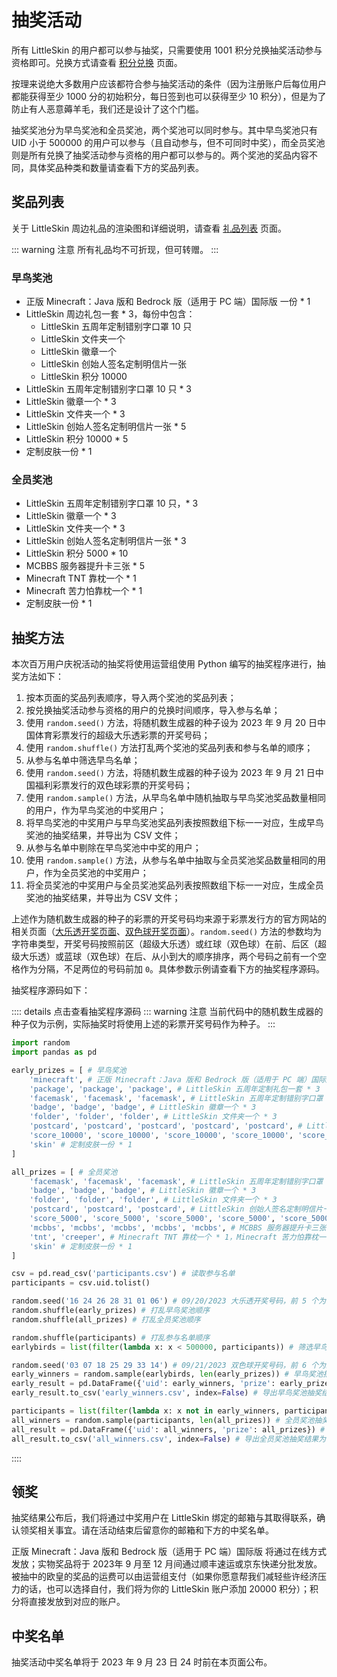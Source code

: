 # 抽奖活动

所有 LittleSkin 的用户都可以参与抽奖，只需要使用 1001 积分兑换抽奖活动参与资格即可。兑换方式请查看 [积分兑换](./redeem.md) 页面。

按理来说绝大多数用户应该都符合参与抽奖活动的条件（因为注册账户后每位用户都能获得至少 1000 分的初始积分，每日签到也可以获得至少 10 积分），但是为了防止有人恶意薅羊毛，我们还是设计了这个门槛。

抽奖奖池分为早鸟奖池和全员奖池，两个奖池可以同时参与。其中早鸟奖池只有 UID 小于 500000 的用户可以参与（且自动参与，但不可同时中奖），而全员奖池则是所有兑换了抽奖活动参与资格的用户都可以参与的。两个奖池的奖品内容不同，具体奖品种类和数量请查看下方的奖品列表。

## 奖品列表

关于 LittleSkin 周边礼品的渲染图和详细说明，请查看 [礼品列表](./prizes.md) 页面。

::: warning 注意
所有礼品均不可折现，但可转赠。
:::

### 早鸟奖池 

- 正版 Minecraft：Java 版和 Bedrock 版（适用于 PC 端）国际版 一份 * 1
- LittleSkin 周边礼包一套 * 3，每份中包含：
  - LittleSkin 五周年定制错别字口罩 10 只
  - LittleSkin 文件夹一个
  - LittleSkin 徽章一个
  - LittleSkin 创始人签名定制明信片一张
  - LittleSkin 积分 10000
- LittleSkin 五周年定制错别字口罩 10 只 * 3
- LittleSkin 徽章一个 * 3
- LittleSkin 文件夹一个 * 3
- LittleSkin 创始人签名定制明信片一张 * 5
- LittleSkin 积分 10000 * 5
- 定制皮肤一份 * 1

### 全员奖池

- LittleSkin 五周年定制错别字口罩 10 只，* 3
- LittleSkin 徽章一个 * 3
- LittleSkin 文件夹一个 * 3
- LittleSkin 创始人签名定制明信片一张 * 3
- LittleSkin 积分 5000 * 10
- MCBBS 服务器提升卡三张 * 5
- Minecraft TNT 靠枕一个 * 1
- Minecraft 苦力怕靠枕一个 * 1
- 定制皮肤一份 * 1

## 抽奖方法

本次百万用户庆祝活动的抽奖将使用运营组使用 Python 编写的抽奖程序进行，抽奖方法如下：

1. 按本页面的奖品列表顺序，导入两个奖池的奖品列表；
2. 按兑换抽奖活动参与资格的用户的兑换时间顺序，导入参与名单；
3. 使用 `random.seed()` 方法，将随机数生成器的种子设为 2023 年 9 月 20 日中国体育彩票发行的超级大乐透彩票的开奖号码；
4. 使用 `random.shuffle()` 方法打乱两个奖池的奖品列表和参与名单的顺序；
5. 从参与名单中筛选早鸟名单；
6. 使用 `random.seed()` 方法，将随机数生成器的种子设为 2023 年 9 月 21 日中国福利彩票发行的双色球彩票的开奖号码；
7. 使用 `random.sample()` 方法，从早鸟名单中随机抽取与早鸟奖池奖品数量相同的用户，作为早鸟奖池的中奖用户；
8. 将早鸟奖池的中奖用户与早鸟奖池奖品列表按照数组下标一一对应，生成早鸟奖池的抽奖结果，并导出为 CSV 文件；
9. 从参与名单中剔除在早鸟奖池中中奖的用户；
10. 使用 `random.sample()` 方法，从参与名单中抽取与全员奖池奖品数量相同的用户，作为全员奖池的中奖用户；
11. 将全员奖池的中奖用户与全员奖池奖品列表按照数组下标一一对应，生成全员奖池的抽奖结果，并导出为 CSV 文件；

上述作为随机数生成器的种子的彩票的开奖号码均来源于彩票发行方的官方网站的相关页面（[大乐透开奖页面](https://www.lottery.gov.cn/kj/kjlb.html?dlt)、[双色球开奖页面](http://www.cwl.gov.cn/ygkj/wqkjgg/)）。`random.seed()` 方法的参数均为字符串类型，开奖号码按照前区（超级大乐透）或红球（双色球）在前、后区（超级大乐透）或蓝球（双色球）在后、从小到大的顺序排序，两个号码之前有一个空格作为分隔，不足两位的号码前加 `0`。具体参数示例请查看下方的抽奖程序源码。


抽奖程序源码如下：

:::: details 点击查看抽奖程序源码
::: warning 注意
当前代码中的随机数生成器的种子仅为示例，实际抽奖时将使用上述的彩票开奖号码作为种子。
:::
``` python
import random
import pandas as pd

early_prizes = [ # 早鸟奖池
    'minecraft', # 正版 Minecraft：Java 版和 Bedrock 版（适用于 PC 端）国际版 一份 * 1
    'package', 'package', 'package', # LittleSkin 五周年定制礼包一套 * 3
    'facemask', 'facemask', 'facemask', # LittleSkin 五周年定制错别字口罩 10 只 * 3
    'badge', 'badge', 'badge', # LittleSkin 徽章一个 * 3
    'folder', 'folder', 'folder', # LittleSkin 文件夹一个 * 3
    'postcard', 'postcard', 'postcard', 'postcard', 'postcard', # LittleSkin 创始人签名定制明信片一张 * 5
    'score_10000', 'score_10000', 'score_10000', 'score_10000', 'score_10000', # LittleSkin 积分 10000 * 5
    'skin' # 定制皮肤一份 * 1
]

all_prizes = [ # 全员奖池
    'facemask', 'facemask', 'facemask', # LittleSkin 五周年定制错别字口罩 10 只 * 3
    'badge', 'badge', 'badge', # LittleSkin 徽章一个 * 3
    'folder', 'folder', 'folder', # LittleSkin 文件夹一个 * 3
    'postcard', 'postcard', 'postcard', # LittleSkin 创始人签名定制明信片一张 * 3
    'score_5000', 'score_5000', 'score_5000', 'score_5000', 'score_5000', 'score_5000', 'score_5000', 'score_5000', 'score_5000', 'score_5000', # LittleSkin 积分 5000 * 10
    'mcbbs', 'mcbbs', 'mcbbs', 'mcbbs', 'mcbbs', # MCBBS 服务器提升卡三张 * 5
    'tnt', 'creeper', # Minecraft TNT 靠枕一个 * 1，Minecraft 苦力怕靠枕一个 * 1
    'skin' # 定制皮肤一份 * 1
]

csv = pd.read_csv('participants.csv') # 读取参与名单
participants = csv.uid.tolist()

random.seed('16 24 26 28 31 01 06') # 09/20/2023 大乐透开奖号码，前 5 个为前区号码，后 2 个为后区号码
random.shuffle(early_prizes) # 打乱早鸟奖池顺序
random.shuffle(all_prizes) # 打乱全员奖池顺序

random.shuffle(participants) # 打乱参与名单顺序
earlybirds = list(filter(lambda x: x < 500000, participants)) # 筛选早鸟名单

random.seed('03 07 18 25 29 33 14') # 09/21/2023 双色球开奖号码，前 6 个为红球号码，最后一个为蓝球号码
early_winners = random.sample(earlybirds, len(early_prizes)) # 早鸟奖池抽奖
early_result = pd.DataFrame({'uid': early_winners, 'prize': early_prizes}) # 生成早鸟奖池抽奖结果
early_result.to_csv('early_winners.csv', index=False) # 导出早鸟奖池抽奖结果为 CSV 文件

participants = list(filter(lambda x: x not in early_winners, participants)) # 在参与名单中剔除已中奖的早鸟
all_winners = random.sample(participants, len(all_prizes)) # 全员奖池抽奖
all_result = pd.DataFrame({'uid': all_winners, 'prize': all_prizes}) # 生成全员奖池抽奖结果
all_result.to_csv('all_winners.csv', index=False) # 导出全员奖池抽奖结果为 CSV 文件
```
::::

## 领奖

抽奖结果公布后，我们将通过中奖用户在 LittleSkin 绑定的邮箱与其取得联系，确认领奖相关事宜。请在活动结束后留意你的邮箱和下方的中奖名单。

正版 Minecraft：Java 版和 Bedrock 版（适用于 PC 端）国际版 将通过在线方式发放；实物奖品将于 2023年 9 月至 12 月间通过顺丰速运或京东快递分批发放。被抽中的欧皇的奖品的运费可以由运营组支付（如果你愿意帮我们减轻些许经济压力的话，也可以选择自付，我们将为你的 LittleSkin 账户添加 20000 积分）；积分将直接发放到对应的账户。

## 中奖名单

抽奖活动中奖名单将于 2023 年 9 月 23 日 24 时前在本页面公布。